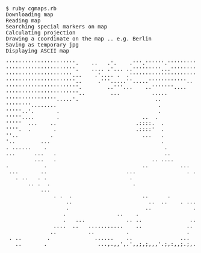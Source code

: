 <pre>
$ ruby cgmaps.rb
Downloading map
Reading map
Searching special markers on map
Calculating projection
Drawing a coordinate on the map .. e.g. Berlin
Saving as temporary jpg
Displaying ASCII map

''''''''''''''''''''''.    ..   .'.    .'''.''''''.'''''''''''
''''''''''''''''''''''.    .... .'... ..'''''''''...''''''''''
'''''''''''''''''''''...    .'.... .  .'''''''''''''''''''''..
''''''''''''''''''''''..     .'''.....''.....''''''''''''..   
'''''''''''''''''''''''.        ..'''...    ..'''''''....     
'''''''''''''''''''''''..        ...          .....           
''''''''''''''''.....'.                        ..             
''''''''........                                .             
'''''..'.       .                               .             
'''''....       .                          ..  .              
'''''  ...    ..                         .::::.  .            
''''.  .       .                         .::::'  .            
''..          .                            ...   .            
'..        ...                                   .            
. ......    .                                     .           
...      ...   .                                  ..          
         ...   .                              .. ....         
.           .                              ..          ...    
 ...       ..                         ...                . ...
   . ..   . .                          .                      
       .. .  .                          .                     
           ...                                                
               . .  .                      ..      .          
                   ..                        ..  ..    . .... 
                   .                        ..             .  
                  .                ..    .                  . 
                  .   ...             .. ..               ... 
               ....  ..   ...........    ..              ..   
              ..          ..          .                  .    
 . ..        .              ......    ..               ...    
   ..       .                ...,.,,',.',,;,;,,,'.;,:,,;.;,.,.
</pre>
